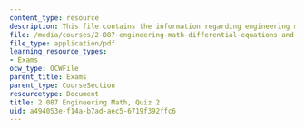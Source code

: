 ```yaml
---
content_type: resource
description: This file contains the information regarding engineering math, quiz 2.
file: /media/courses/2-087-engineering-math-differential-equations-and-linear-algebra-fall-2014/a494053ef14ab7adaec56719f392ffc6_MIT2_087F14_Quiz2.pdf
file_type: application/pdf
learning_resource_types:
- Exams
ocw_type: OCWFile
parent_title: Exams
parent_type: CourseSection
resourcetype: Document
title: 2.087 Engineering Math, Quiz 2
uid: a494053e-f14a-b7ad-aec5-6719f392ffc6
---
```

